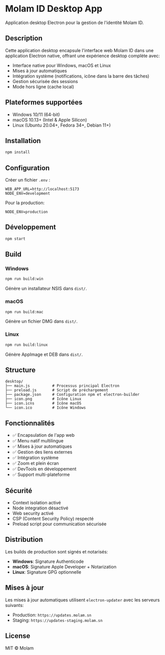 # Molam ID Desktop App

Application desktop Electron pour la gestion de l'identité Molam ID.

## Description

Cette application desktop encapsule l'interface web Molam ID dans une application Electron native, offrant une expérience desktop complète avec:

- Interface native pour Windows, macOS et Linux
- Mises à jour automatiques
- Intégration système (notifications, icône dans la barre des tâches)
- Gestion sécurisée des sessions
- Mode hors ligne (cache local)

## Plateformes supportées

- Windows 10/11 (64-bit)
- macOS 10.13+ (Intel & Apple Silicon)
- Linux (Ubuntu 20.04+, Fedora 34+, Debian 11+)

## Installation

```bash
npm install
```

## Configuration

Créer un fichier `.env` :

```env
WEB_APP_URL=http://localhost:5173
NODE_ENV=development
```

Pour la production:
```env
NODE_ENV=production
```

## Développement

```bash
npm start
```

## Build

### Windows

```bash
npm run build:win
```

Génère un installateur NSIS dans `dist/`.

### macOS

```bash
npm run build:mac
```

Génère un fichier DMG dans `dist/`.

### Linux

```bash
npm run build:linux
```

Génère AppImage et DEB dans `dist/`.

## Structure

```
desktop/
├── main.js          # Processus principal Electron
├── preload.js       # Script de préchargement
├── package.json     # Configuration npm et electron-builder
├── icon.png         # Icône Linux
├── icon.icns        # Icône macOS
└── icon.ico         # Icône Windows
```

## Fonctionnalités

- ✅ Encapsulation de l'app web
- ✅ Menu natif multilingue
- ✅ Mises à jour automatiques
- ✅ Gestion des liens externes
- ✅ Intégration système
- ✅ Zoom et plein écran
- ✅ DevTools en développement
- ✅ Support multi-plateforme

## Sécurité

- Context isolation activé
- Node integration désactivé
- Web security activé
- CSP (Content Security Policy) respecté
- Preload script pour communication sécurisée

## Distribution

Les builds de production sont signés et notarisés:

- **Windows**: Signature Authenticode
- **macOS**: Signature Apple Developer + Notarization
- **Linux**: Signature GPG optionnelle

## Mises à jour

Les mises à jour automatiques utilisent `electron-updater` avec les serveurs suivants:

- Production: `https://updates.molam.sn`
- Staging: `https://updates-staging.molam.sn`

## License

MIT © Molam
